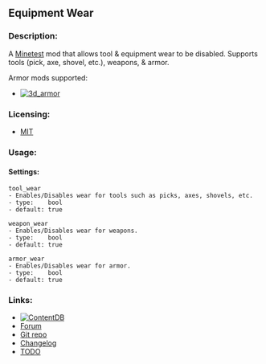 ## Equipment Wear

### Description:

A [Minetest](https://www.minetest.net/) mod that allows tool & equipment wear to be disabled. Supports tools (pick, axe, shovel, etc.), weapons, & armor.

Armor mods supported:
- [![3d_armor](https://img.shields.io/static/v1?label=ContentDB&message=3d_armor&color=%23375a7f&logo=minetest)](https://content.minetest.net/packages/stu/3d_armor/)

### Licensing:

- [MIT](LICENSE.txt)

### Usage:

#### Settings:

```
tool_wear
- Enables/Disables wear for tools such as picks, axes, shovels, etc.
- type:    bool
- default: true

weapon_wear
- Enables/Disables wear for weapons.
- type:    bool
- default: true

armor_wear
- Enables/Disables wear for armor.
- type:    bool
- default: true
```

### Links:

- [![ContentDB](https://img.shields.io/static/v1?label=ContentDB&message=equip_wear&color=%23375a7f&logo=minetest)](https://content.minetest.net/packages/AntumDeluge/equip_wear/)
- [Forum](https://forum.minetest.net/viewtopic.php?t=27019)
- [Git repo](https://github.com/AntumMT/mod-equip_wear)
- [Changelog](changelog.txt)
- [TODO](TODO.txt)
